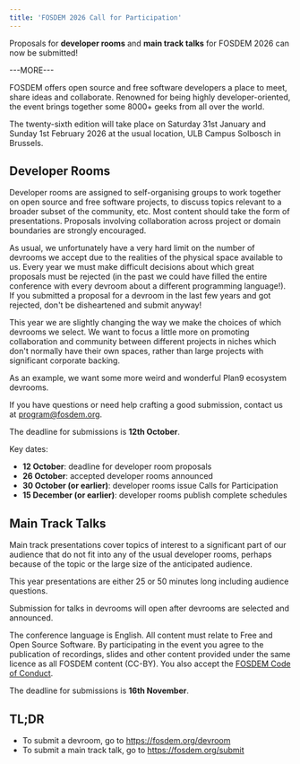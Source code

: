 ```yaml
---
title: 'FOSDEM 2026 Call for Participation'
---
```


Proposals for **developer rooms** and **main track talks** for FOSDEM 2026 can
now be submitted!

---MORE---

FOSDEM offers open source and free software developers a place to meet, share
ideas and collaborate.  Renowned for being highly developer-oriented, the event
brings together some 8000+ geeks from all over the world.

The twenty-sixth edition will take place on Saturday 31st January and Sunday
1st February 2026 at the usual location, ULB Campus Solbosch in Brussels.

## Developer Rooms

Developer rooms are assigned to self-organising groups to work together on open
source and free software projects, to discuss topics relevant to a broader
subset of the community, etc. Most content should take the form of
presentations. Proposals involving collaboration across project or domain
boundaries are strongly encouraged.

As usual, we unfortunately have a very hard limit on the number of devrooms we
accept due to the realities of the physical space available to us. Every year
we must make difficult decisions about which great proposals must be rejected
(in the past we could have filled the entire conference with every devroom
about a different programming language!). If you submitted a proposal for a
devroom in the last few years and got rejected, don't be disheartened and
submit anyway!

This year we are slightly changing the way we make the choices of which
devrooms we select. We want to focus a little more on promoting collaboration
and community between different projects in niches which don't normally have
their own spaces, rather than large projects with significant corporate
backing.

As an example, we want some more weird and wonderful Plan9 ecosystem devrooms.

If you have questions or need help crafting a good submission, contact us at
<a href="mailto:program@fosdem.org">program@fosdem.org</a>.

The deadline for submissions is **12th October**.

Key dates:

- **12 October**: deadline for developer room proposals
- **26 October**: accepted developer rooms announced
- **30 October (or earlier)**: developer rooms issue Calls for Participation
- **15 December (or earlier)**: developer rooms publish complete schedules

## Main Track Talks

Main track presentations cover topics of interest to a significant part of our
audience that do not fit into any of the usual developer rooms, perhaps because
of the topic or the large size of the anticipated audience.

This year presentations are either 25 or 50 minutes long including audience
questions.

Submission for talks in devrooms will open after devrooms are selected and
announced.

The conference language is English. All content must relate to Free and Open
Source Software. By participating in the event you agree to the publication of
recordings, slides and other content provided under the same licence as all
FOSDEM content (CC-BY).  You also accept the
<a href="page:practical/conduct">FOSDEM Code of Conduct</a>.

The deadline for submissions is **16th November**.

## TL;DR

- To submit a devroom, go to <a href="https://fosdem.org/devroom">https://fosdem.org/devroom</a>
- To submit a main track talk, go to <a href="https://fosdem.org/submit">https://fosdem.org/submit</a>
